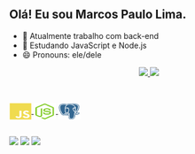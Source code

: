 ## Olá! Eu sou Marcos Paulo Lima.

- 🔭 Atualmente trabalho com back-end
- 🌱 Estudando JavaScript e Node.js
- 😄 Pronouns: ele/dele

<div align="center">
  <a href="https://github.com/Mpmglima">
  <img height="180em" src="https://github-readme-stats.vercel.app/api?username=Mpmglima&show_icons=true&theme=onedark&include_all_commits=true&count_private=true"/>
  <img height="180em" src="https://github-readme-stats.vercel.app/api/top-langs/?username=Mpmglima&layout=compact&langs_count=7&theme=onedark"/>
</div>
 
 ##
 
<div>  
  <div style="display: inline_block"><br>
  <img align="center" alt="Paulo-Js" height="30" width="40" src="https://raw.githubusercontent.com/devicons/devicon/master/icons/javascript/javascript-plain.svg">
  <img align="center" alt="Paulo-Node-Js" height="30" width="40" src="https://raw.githubusercontent.com/devicons/devicon/master/icons/nodejs/nodejs-plain.svg">
  <img align="center" alt="Paulo-Postgresql" height="30" width="40" src="https://raw.githubusercontent.com/devicons/devicon/master/icons/postgresql/postgresql-plain.svg">
</div>
 
## 
  
<div>
  <a href="https://instagram.com/marcospauloliima" target="_blank"><img src="https://img.shields.io/badge/-Instagram-%23E4405F?style=for-the-badge&logo=instagram&logoColor=white" target="_blank"></a> 
  <a href = "mailto:marcospaaulo1@gmail.com"><img src="https://img.shields.io/badge/-Gmail-%23333?style=for-the-badge&logo=gmail&logoColor=white" target="_blank"></a>
  <a href="https://www.linkedin.com/in/marcos-paulo-mato-grosso-lima-231bb716a/" target="_blank"><img src="https://img.shields.io/badge/-LinkedIn-%230077B5?style=for-the-badge&logo=linkedin&logoColor=white" target="_blank"></a> 
 
</div>
  
